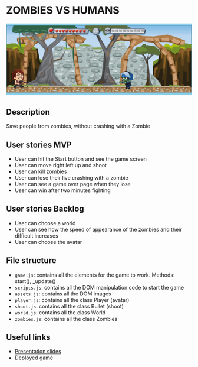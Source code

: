 # ZOMBIES VS HUMANS

<!-- When you finish, add a nice screenshot of your game -->
[<img src="/images/INSTRUCTIONS/SREENSHOOT.png">]()

## Description

Save people from zombies, without crashing with a Zombie

## User stories MVP

- User can hit the Start button and see the game screen
- User can move right left up and shoot
- User can kill zombies
- User can lose their live crashing with a zombie
- User can see a game over page when they lose
- User can win after two minutes fighting

## User stories Backlog

- User can choose a world
- User can see how the speed of appearance of the zombies and their difficult increases
- User can choose the avatar

## File structure

- <code>game.js</code>: contains all the elements for the game to work. Methods: start(), \_update()
- <code>scripts.js</code>: contains all the DOM manipulation code to start the game
- <code>assets.js</code>: contains all the DOM images
- <code>player.js</code>: contains all the class Player (avatar)
- <code>shoot.js</code>: contains all the class Bullet (shoot)
- <code>world.js</code>: contains all the class World
- <code>zombies.js</code>: contains all the class Zombies

## Useful links

<!-- When you finish, add these links and commit -->

- [Presentation slides]()
- [Deployed game](http://127.0.0.1:5500/html/index.html)
